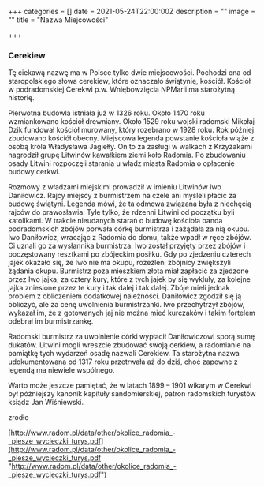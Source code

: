 +++
categories = []
date = 2021-05-24T22:00:00Z
description = ""
image = ""
title = "Nazwa Miejcowości"

+++
### Cerekiew

Tę ciekawą nazwę ma w Polsce tylko dwie miejscowości. Pochodzi ona od staropolskiego słowa cerekiew, które oznaczało świątynię, kościół. Kościół w podradomskiej Cerekwi p.w. Wniębowzięcia NPMarii ma starożytną historię. 

Pierwotna budowla istniała już w 1326 roku. Około 1470 roku wzmiankowano kościół drewniany. Około 1529 roku wojski radomski Mikołaj Dzik fundował kościół murowany, który rozebrano w 1928 roku. Rok później zbudowano kościół obecny. Miejscowa legenda powstanie kościoła wiąże z osobą króla Władysława Jagiełły. On to za zasługi w walkach z Krzyżakami nagrodził grupę Litwinów kawałkiem ziemi koło Radomia. Po zbudowaniu osady Litwini rozpoczęli starania u władz miasta Radomia o opłacenie budowy cerkwi. 

Rozmowy z władzami miejskimi prowadził w imieniu Litwinów Iwo Daniłowicz. Rajcy miejscy z burmistrzem na czele ani myśleli płacić za budowę świątyni. Legenda mówi, że ta odmowa związana była z niechęcią rajców do prawosławia. Tyle tylko, że rdzenni Litwini od początku byli katolikami. W trakcie nieudanych starań o budowę kościoła banda podradomskich zbójów porwała córkę burmistrza i zażądała za nią okupu. Iwo Daniłowicz, wracając z Radomia do domu, także wpadł w ręce zbójów. Ci uznali go za wysłannika burmistrza. Iwo został przyjęty przez zbójów i poczęstowany resztkami po zbójeckim posiłku. Gdy po zjedzeniu czterech jajek okazało się, że Iwo nie ma okupu, rozeźleni zbójnicy zwiększyli żądania okupu. Burmistrz poza mieszkiem złota miał zapłacić za zjedzone przez Iwo jajka, za cztery kury, które z tych jajek by się wykluły, za kolejne jajka zniesione przez te kury i tak dalej i tak dalej. Zbóje mieli jednak problem z obliczeniem dodatkowej należności. Daniłowicz zgodził się ją obliczyć, ale za cenę uwolnienia burmistrzanki. Iwo przechytrzył zbójów, wykazał im, że z gotowanych jaj nie można mieć kurczaków i takim fortelem odebrał im burmistrzankę.

 Radomski burmistrz za uwolnienie córki wypłacił Daniłowiczowi sporą sumę dukatów. Litwini mogli wreszcie zbudować swoją cerkiew, a radomianie na pamiątkę tych wydarzeń osadę nazwali Cerekiew. Ta starożytna nazwa udokumentowana od 1317 roku przetrwała aż do dziś, choć zapewne z legendą ma niewiele wspólnego. 

Warto może jeszcze pamiętać, że w latach 1899 – 1901 wikarym w Cerekwi był późniejszy kanonik kapituły sandomierskiej, patron radomskich turystów ksiądz Jan Wiśniewski.

zrodło

[http://www.radom.pl/data/other/okolice_radomia_-_piesze_wycieczki_turys.pdf](http://www.radom.pl/data/other/okolice_radomia_-_piesze_wycieczki_turys.pdf "http://www.radom.pl/data/other/okolice_radomia_-_piesze_wycieczki_turys.pdf")